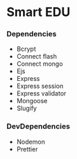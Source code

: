 # Smart EDU

### Dependencies

- Bcrypt
- Connect flash
- Connect mongo
- Ejs
- Express
- Express session
- Express validator
- Mongoose
- Slugify

### DevDependencies

- Nodemon
- Prettier
